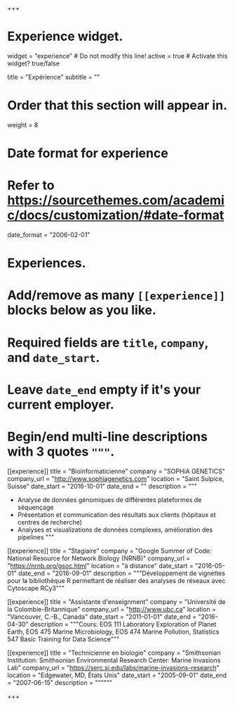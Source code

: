 +++
# Experience widget.
widget = "experience"  # Do not modify this line!
active = true  # Activate this widget? true/false

title = "Expérience"
subtitle = ""

# Order that this section will appear in.
weight = 8

# Date format for experience
#   Refer to https://sourcethemes.com/academic/docs/customization/#date-format
date_format = "2006-02-01"

# Experiences.
#   Add/remove as many `[[experience]]` blocks below as you like.
#   Required fields are `title`, `company`, and `date_start`.
#   Leave `date_end` empty if it's your current employer.
#   Begin/end multi-line descriptions with 3 quotes `"""`.
[[experience]]
  title = "Bioinformaticienne"
  company = "SOPHiA GENETICS"
  company_url = "http://www.sophiagenetics.com"
  location = "Saint Sulpice, Suisse"
  date_start = "2016-10-01"
  date_end = ""
  description = """
* Analyse de données génomiques de différentes plateformes de séquençage
* Présentation et communication des résultats aux clients (hôpitaux et centres de recherche)
* Analyses et visualizations de données complexes, amélioration des pipelines
  """

[[experience]]
  title = "Stagiaire"
  company = "Google Summer of Code: National Resource for Network Biology (NRNB)"
  company_url = "https://nrnb.org/gsoc.html"
  location = "à distance"
  date_start = "2016-05-01"
  date_end = "2016-09-01"
  description = """Développement de vignettes pour la bibliothèque R permettant de réaliser des analyses de réseaux avec Cytoscape RCy3"""
  

[[experience]]
  title = "Assistante d'enseignment"
  company = "Université de la Colombie-Britannique"
  company_url = "http://www.ubc.ca"
  location = "Vancouver, C.-B., Canada"
  date_start = "2011-01-01"
  date_end = "2016-04-30"
  description = """Cours: EOS 111 Laboratory Exploration of Planet Earth, EOS 475 Marine Microbiology, EOS 474 Marine Pollution, Statistics 547 Basic Training for Data Science"""
  
  
[[experience]]
  title = "Technicienne en biologie"
  company = "Smithsonian Institution: Smithsonian Environmental Research Center: Marine Invasions Lab"
  company_url = "https://serc.si.edu/labs/marine-invasions-research"
  location = "Edgewater, MD, États Unis"
  date_start = "2005-09-01"
  date_end = "2007-06-15"
  description = """"""  

+++
